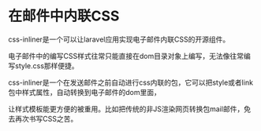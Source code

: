 # 在邮件中内联CSS

css-inliner是一个可以让laravel应用实现电子邮件内联CSS的开源组件。

电子邮件中的编写CSS样式往常只能直接在dom目录对象上编写，无法像往常编写style.css那样便捷。

css-inliner是一个在发送邮件之前自动进行css内联的包，它可以把style或者link包中样式属性，自动转换到电子邮件的dom里面，

让样式模板能更方便的被重用。比如把传统的非JS渲染网页转换包mail邮件，免去再次书写CSS之苦。

